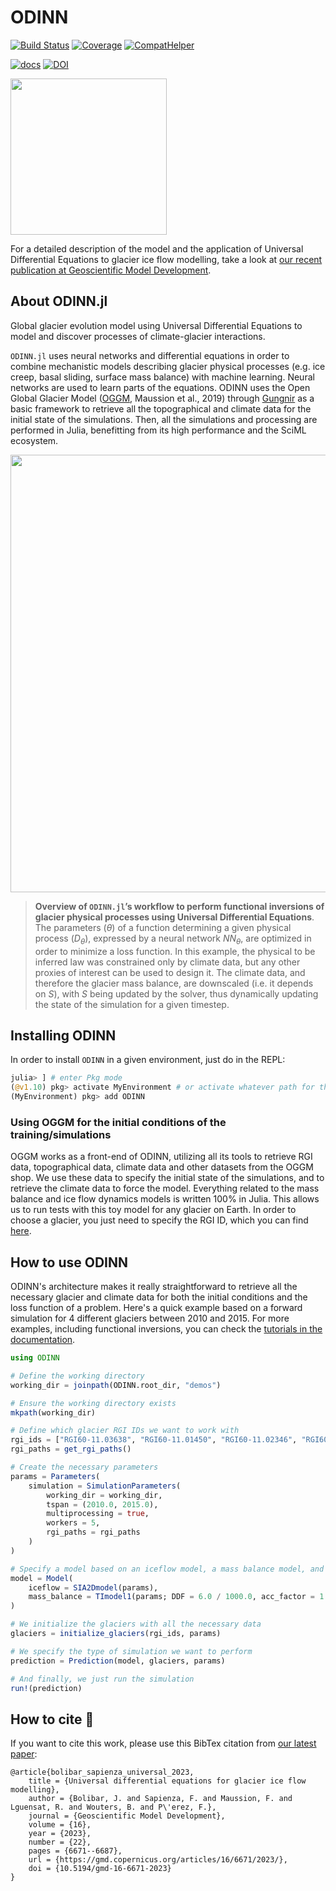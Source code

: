 # ODINN

[![Build Status](https://github.com/ODINN-SciML/ODINN.jl/actions/workflows/CI.yml/badge.svg?branch=main)](https://github.com/ODINN-SciML/ODINN.jl/actions/workflows/CI.yml?query=branch%3Amain)
[![Coverage](https://codecov.io/gh/ODINN-SciML/ODINN.jl/branch/main/graph/badge.svg)](https://app.codecov.io/gh/ODINN-SciML/ODINN.jl)
[![CompatHelper](https://github.com/ODINN-SciML/ODINN.jl/actions/workflows/CompatHelper.yml/badge.svg)](https://github.com/ODINN-SciML/ODINN.jl/actions/workflows/CompatHelper.yml) 

[![docs](https://img.shields.io/badge/documentation-main-blue.svg)](https://odinn-sciml.github.io/ODINN.jl/)
[![DOI](https://zenodo.org/badge/DOI/10.5281/zenodo.8033313.svg)](https://doi.org/10.5281/zenodo.8033313)

<img src="https://github.com/ODINN-SciML/ODINN.jl/blob/main/plots/ODINN_sticker_original.png?raw=true" width="250">

For a detailed description of the model and the application of Universal Differential Equations to glacier ice flow modelling, take a look at [our recent publication at Geoscientific Model Development](https://gmd.copernicus.org/articles/16/6671/2023/gmd-16-6671-2023.html). 

## About ODINN.jl

Global glacier evolution model using Universal Differential Equations to model and discover processes of climate-glacier interactions. 

`ODINN.jl` uses neural networks and differential equations in order to combine mechanistic models describing glacier physical processes (e.g. ice creep, basal sliding, surface mass balance) with machine learning. Neural networks are used to learn parts of the equations. ODINN uses the Open Global Glacier Model ([OGGM](oggm.org/), Maussion et al., 2019) through [Gungnir](https://github.com/ODINN-SciML/Gungnir) as a basic framework to retrieve all the topographical and climate data for the initial state of the simulations. Then, all the simulations and processing are performed in Julia, benefitting from its high performance and the SciML ecosystem. 

<center><img src="https://github.com/ODINN-SciML/odinn_toy/blob/main/plots/overview_figure.png" width="700"></center>

> **Overview of `ODINN.jl`’s workflow to perform functional inversions of glacier physical processes using Universal Differential Equations**. The parameters ($θ$) of a function determining a given physical process ($D_θ$), expressed by a neural network $NN_θ$, are optimized in order to minimize a loss function. In this example, the physical to be inferred law was constrained only by climate data, but any other proxies of interest can be used to design it. The climate data, and therefore the glacier mass balance, are downscaled (i.e. it depends on $S$), with $S$ being updated by the solver, thus dynamically updating the state of the simulation for a given timestep.

## Installing ODINN 

In order to install `ODINN` in a given environment, just do in the REPL:
```julia
julia> ] # enter Pkg mode
(@v1.10) pkg> activate MyEnvironment # or activate whatever path for the Julia environment
(MyEnvironment) pkg> add ODINN
```

### Using OGGM for the initial conditions of the training/simulations 

OGGM works as a front-end of ODINN, utilizing all its tools to retrieve RGI data, topographical data, climate data and other datasets from the OGGM shop. We use these data to specify the initial state of the simulations, and to retrieve the climate data to force the model. Everything related to the mass balance and ice flow dynamics models is written 100% in Julia. This allows us to run tests with this toy model for any glacier on Earth. In order to choose a glacier, you just need to specify the RGI ID, which you can find [here](https://www.glims.org/maps/glims). 

## How to use ODINN

ODINN's architecture makes it really straightforward to retrieve all the necessary glacier and climate data for both the initial conditions and the loss function of a problem. Here's a quick example based on a forward simulation for 4 different glaciers between 2010 and 2015. For more examples, including functional inversions, you can check the [tutorials in the documentation](https://odinn-sciml.github.io/ODINN.jl/dev/forward_simulation/). 

```julia
using ODINN

# Define the working directory
working_dir = joinpath(ODINN.root_dir, "demos")

# Ensure the working directory exists
mkpath(working_dir)

# Define which glacier RGI IDs we want to work with
rgi_ids = ["RGI60-11.03638", "RGI60-11.01450", "RGI60-11.02346", "RGI60-08.00203"]
rgi_paths = get_rgi_paths()

# Create the necessary parameters
params = Parameters(
    simulation = SimulationParameters(
        working_dir = working_dir,
        tspan = (2010.0, 2015.0),
        multiprocessing = true,
        workers = 5,
        rgi_paths = rgi_paths
    )
)

# Specify a model based on an iceflow model, a mass balance model, and a machine learning model
model = Model(
    iceflow = SIA2Dmodel(params),
    mass_balance = TImodel1(params; DDF = 6.0 / 1000.0, acc_factor = 1.2 / 1000.0),
)

# We initialize the glaciers with all the necessary data
glaciers = initialize_glaciers(rgi_ids, params)

# We specify the type of simulation we want to perform
prediction = Prediction(model, glaciers, params)

# And finally, we just run the simulation
run!(prediction)
```

## How to cite 📖

If you want to cite this work, please use this BibTex citation from [our latest paper](https://gmd.copernicus.org/articles/16/6671/2023/gmd-16-6671-2023.html):
```
@article{bolibar_sapienza_universal_2023,
	title = {Universal differential equations for glacier ice flow modelling},
	author = {Bolibar, J. and Sapienza, F. and Maussion, F. and Lguensat, R. and Wouters, B. and P\'erez, F.},
	journal = {Geoscientific Model Development},
	volume = {16},
	year = {2023},
	number = {22},
	pages = {6671--6687},
	url = {https://gmd.copernicus.org/articles/16/6671/2023/},
	doi = {10.5194/gmd-16-6671-2023}
}
```
